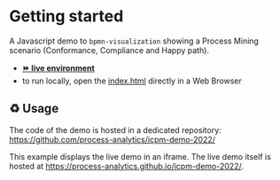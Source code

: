 # Getting started

A Javascript demo to `bpmn-visualization` showing a Process Mining scenario (Conformance, Compliance and Happy path).
- [__⏩ live environment__](https://cdn.statically.io/gh/process-analytics/bpmn-visualization-examples/master/demo/icpm-2022/index.html)
- to run locally, open the [index.html](index.html) directly in a Web Browser

## ♻️ Usage
The code of the demo is hosted in a dedicated repository: https://github.com/process-analytics/icpm-demo-2022/

This example displays the live demo in an iframe. The live demo itself is hosted at https://process-analytics.github.io/icpm-demo-2022/.
